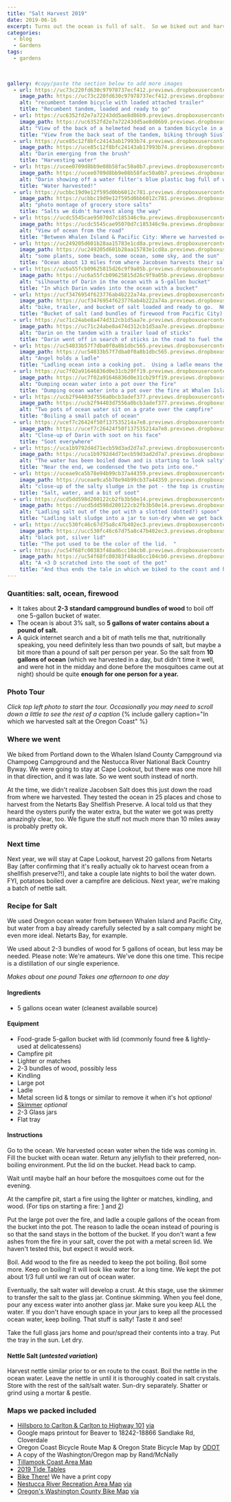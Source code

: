 ```yaml
---
title: "Salt Harvest 2019"
date: 2019-06-16
excerpt: Turns out the ocean is full of salt.  So we biked out and harvested some.  Here's how.
categories:
  - blog
  - Gardens
tags:
  - gardens
  
  

gallery: #copy/paste the section below to add more images
  - url: https://uc73c220fd630c97978737ecf412.previews.dropboxusercontent.com/p/thumb/AAfr9um7v0CyoIcMXADsmzLvXAlJ9ciinASyorPFJbqXaXnDKNG_ZL4tK-ICo8HyZ3FcelStQbU65OrGjiVbRJPm2OAYYbgWlmKQDQ9qLXsuzTKvTtpLlXHZ3U2ajZbPgLbh096AOYreMezN3ypbdVn1VjaejHC5uQBsezDI9bjSPl69bxMrCeY-b9oOdEyTtU0Cc1O_YcVl0XUsDenfVS-tJcDL0DIBazVrXDu5PHcRNxoTb_3EEfsUZEFqqJ-CqdDJqAjSwy0Bnwo5cDOhx6f6_wEsZQCUWPfUNXM5zAOXujfxGeBEq8DC97HyPCTpEIUVsfX9Juepqh0hS2ImqSxd/p.jpeg # url for full size image
    image_path: https://uc73c220fd630c97978737ecf412.previews.dropboxusercontent.com/p/thumb/AAfr9um7v0CyoIcMXADsmzLvXAlJ9ciinASyorPFJbqXaXnDKNG_ZL4tK-ICo8HyZ3FcelStQbU65OrGjiVbRJPm2OAYYbgWlmKQDQ9qLXsuzTKvTtpLlXHZ3U2ajZbPgLbh096AOYreMezN3ypbdVn1VjaejHC5uQBsezDI9bjSPl69bxMrCeY-b9oOdEyTtU0Cc1O_YcVl0XUsDenfVS-tJcDL0DIBazVrXDu5PHcRNxoTb_3EEfsUZEFqqJ-CqdDJqAjSwy0Bnwo5cDOhx6f6_wEsZQCUWPfUNXM5zAOXujfxGeBEq8DC97HyPCTpEIUVsfX9Juepqh0hS2ImqSxd/p.jpeg # thumbnail (could be same as above, I believe)
    alt: "recumbent tandem bicycle with loaded attached trailer"
    title: "Recumbent tandem, loaded and ready to go"  
  - url: https://uc6352fd2e7a72243dd5ae8d86b9.previews.dropboxusercontent.com/p/thumb/AAdtleSOkHVUK2JYL0jzCHkARS5_cV_mPluVta_d6pAqOVpZ8xI4Atu7Qx5OE0dBjm_LXmjDlfG479CuYXxT5vkRgBSGlPeYqlbuq8fOVLrez_scmYery036hPWb8wLGSr6aToh4E-3PNypjEdlEhow1eaX_PRkxJOeuotWXvDv3vCGcNLtazmbj3Gh4DuUJh6aNLMoVCABQ1Y16Wf0tb8Z6kY9d2hvFOt4ow9_4ufcbnWLgao7p55gg4H2lnjkDWwo7BD_EVQ7wZ0u0XaT40jZbrJ6-F6uujN9xYo_APKG_QJG4kFD6Fsw1GQCIThUoaTgIXAiTWNJtjxksQjB-40u5UJN67Xmtqavj4-D_Yi4VL98tiXXizTCgwUCy6Mnk-gE/p.jpeg
    image_path: https://uc6352fd2e7a72243dd5ae8d86b9.previews.dropboxusercontent.com/p/thumb/AAdtleSOkHVUK2JYL0jzCHkARS5_cV_mPluVta_d6pAqOVpZ8xI4Atu7Qx5OE0dBjm_LXmjDlfG479CuYXxT5vkRgBSGlPeYqlbuq8fOVLrez_scmYery036hPWb8wLGSr6aToh4E-3PNypjEdlEhow1eaX_PRkxJOeuotWXvDv3vCGcNLtazmbj3Gh4DuUJh6aNLMoVCABQ1Y16Wf0tb8Z6kY9d2hvFOt4ow9_4ufcbnWLgao7p55gg4H2lnjkDWwo7BD_EVQ7wZ0u0XaT40jZbrJ6-F6uujN9xYo_APKG_QJG4kFD6Fsw1GQCIThUoaTgIXAiTWNJtjxksQjB-40u5UJN67Xmtqavj4-D_Yi4VL98tiXXizTCgwUCy6Mnk-gE/p.jpeg
    alt: "View of the back of a helmeted head on a tandem bicycle in a forest"
    title: "View from the back seat of the tandem, biking through Siuslaw National Forest"  
  - url: https://uce85c12f8bfc24143ab17993b74.previews.dropboxusercontent.com/p/thumb/AAepxS0jeydIjCkNPM_yJCkFHYufSsEPM4lKCM_IQHCIqqpj9l9ljyQlbMh8PGuXFrZ5pA1lNd4p92inByWOsoAjPg4n4onOmAObcg67gVdOdOXWt0lZR2-eNkpbPJyebfM7spN0731PchM24wXaoJrl_Kfxw-dDg1kF8JzUo7Crrluhv8C7Z0hHtvSVDLnraGIEU3XhPYFCw_Ror_sIjCAxdxxs-TFq4l668d3juGRezsC-iKvHmKPCoK4LG1DRr96OJi3P5HlMzyWtnR6O8pOXbN4O84fx6M_VB1M2fPsvRee88B4coI0-EpNTwRaG9WUVB9RI3UYVyxtcRKoMT5YL/p.jpeg 
    image_path: https://uce85c12f8bfc24143ab17993b74.previews.dropboxusercontent.com/p/thumb/AAepxS0jeydIjCkNPM_yJCkFHYufSsEPM4lKCM_IQHCIqqpj9l9ljyQlbMh8PGuXFrZ5pA1lNd4p92inByWOsoAjPg4n4onOmAObcg67gVdOdOXWt0lZR2-eNkpbPJyebfM7spN0731PchM24wXaoJrl_Kfxw-dDg1kF8JzUo7Crrluhv8C7Z0hHtvSVDLnraGIEU3XhPYFCw_Ror_sIjCAxdxxs-TFq4l668d3juGRezsC-iKvHmKPCoK4LG1DRr96OJi3P5HlMzyWtnR6O8pOXbN4O84fx6M_VB1M2fPsvRee88B4coI0-EpNTwRaG9WUVB9RI3UYVyxtcRKoMT5YL/p.jpeg
    alt: "Darin emerging from the brush"
    title: "Harvesting water"  
  - url: https://ucee0709d8bb9e08b58fac50a0b7.previews.dropboxusercontent.com/p/thumb/AAdOQGc1UeI-UnUE4bsuiGTrtFdsg6FCe3UQueAuyX1rHgWat4-gHrr4bA9tzbOxEJje6TrYqx6gGSY6mTN2G5n48Cagacdnbc4s_PTiF0YSoYofTNEjMs2HQ5wYajZ2Kfqy5pOIuZ3KDYayrEXR0CkDlY_ETO8JukugCiCaIMnhUU4H0HzFsgdSIY9wIr37t3qaaZE_k9_N896jai3cZ0W_mYRrHJ_ZUlARK72OHmMNnHfZt9tyKkUhuDAucBJp8MopvOxBMm3G6SrePqVY4SKMZdlplbdXAsMV0eiLsdmKIjz_-x4Jg40Pd0oTWIAho2wjMLhk_QdnKledXBb5OpL_vY0e0-bDBC48mXytPWQ5iEHfoZh9nmgVwoSrRND3ABY/p.jpeg
    image_path: https://ucee0709d8bb9e08b58fac50a0b7.previews.dropboxusercontent.com/p/thumb/AAdOQGc1UeI-UnUE4bsuiGTrtFdsg6FCe3UQueAuyX1rHgWat4-gHrr4bA9tzbOxEJje6TrYqx6gGSY6mTN2G5n48Cagacdnbc4s_PTiF0YSoYofTNEjMs2HQ5wYajZ2Kfqy5pOIuZ3KDYayrEXR0CkDlY_ETO8JukugCiCaIMnhUU4H0HzFsgdSIY9wIr37t3qaaZE_k9_N896jai3cZ0W_mYRrHJ_ZUlARK72OHmMNnHfZt9tyKkUhuDAucBJp8MopvOxBMm3G6SrePqVY4SKMZdlplbdXAsMV0eiLsdmKIjz_-x4Jg40Pd0oTWIAho2wjMLhk_QdnKledXBb5OpL_vY0e0-bDBC48mXytPWQ5iEHfoZh9nmgVwoSrRND3ABY/p.jpeg
    alt: "Darin showing off a water filter's blue plastic bag full of water"
    title: "Water harvested!"  
  - url: https://ucbbc19d9e12f595d0bb6012c781.previews.dropboxusercontent.com/p/thumb/AAcJ0p8HfiszrGvCzQiwtq8s4dYWV-mafYV1Nc3bsSdhmpfmMfJc1pvT8yIvUEm-FCO1Tel5sHDK0RKiv3BALqBbPnA8zMMOMEOlU-QfZyOkWUaL-AFS20NDx0EphGnlnW4S30-DnexGUf8DGKKDM8sb9hn84xNTUExsCwrKSmLD3R0KLLZk3K775nDV_qFTIXksXf2lpJ9QUDpSP8tp7iBO9S8LKZPePzGx4vBCyiNeuxHGQAn1FrHbjCQQIkEbwiRxjFF8WBE2OYnP6KOhicqGBEV2NqYuigpHKM-EF_Nh_3b5xuyKTROBvNwfRTPBHqYyjYJfo0Tng4KMcMebfjajjKvT_a-duEoAGp7JthMUImu3KQ7VxK-R6S3lL-68O0M/p.jpeg
    image_path: https://ucbbc19d9e12f595d0bb6012c781.previews.dropboxusercontent.com/p/thumb/AAcJ0p8HfiszrGvCzQiwtq8s4dYWV-mafYV1Nc3bsSdhmpfmMfJc1pvT8yIvUEm-FCO1Tel5sHDK0RKiv3BALqBbPnA8zMMOMEOlU-QfZyOkWUaL-AFS20NDx0EphGnlnW4S30-DnexGUf8DGKKDM8sb9hn84xNTUExsCwrKSmLD3R0KLLZk3K775nDV_qFTIXksXf2lpJ9QUDpSP8tp7iBO9S8LKZPePzGx4vBCyiNeuxHGQAn1FrHbjCQQIkEbwiRxjFF8WBE2OYnP6KOhicqGBEV2NqYuigpHKM-EF_Nh_3b5xuyKTROBvNwfRTPBHqYyjYJfo0Tng4KMcMebfjajjKvT_a-duEoAGp7JthMUImu3KQ7VxK-R6S3lL-68O0M/p.jpeg
    alt: "photo montage of grocery store salts"
    title: "Salts we didn't harvest along the way"  
  - url: https://ucdc5545cae95070d7c185346c9a.previews.dropboxusercontent.com/p/thumb/AAfxX4KRg7-Zj2Ype5t5iCpobV0OFMHXDxyHVOVj5hfi0_p9CZFpQ7F_aHH7nomjhdaOZKVcqkeC0xcK3imCEJjtP6K9TQwkHRksN3uWySC0jKs4IA7R0Uk8uG2lY7z-UoWPrJnrcuW8lYB74BBglbQCuKQ1-EMe15UG75MC4ARrMl5jrPBhi7ZaPIVsEQjAO7UblHsHlP7Av54XVKOsiXqmGiCcq-g_hCx2mpemcON8SazZwm-atXBvbpPYgfi3Dx9O41zSZeGGzLWLxcxsS6kaZQVLXYk8utUyuupYgLfULXNLfXvk4dTosUvCE-P3xJA_2WfcSx8eR5Enzx-v_e6g/p.jpeg
    image_path: https://ucdc5545cae95070d7c185346c9a.previews.dropboxusercontent.com/p/thumb/AAfxX4KRg7-Zj2Ype5t5iCpobV0OFMHXDxyHVOVj5hfi0_p9CZFpQ7F_aHH7nomjhdaOZKVcqkeC0xcK3imCEJjtP6K9TQwkHRksN3uWySC0jKs4IA7R0Uk8uG2lY7z-UoWPrJnrcuW8lYB74BBglbQCuKQ1-EMe15UG75MC4ARrMl5jrPBhi7ZaPIVsEQjAO7UblHsHlP7Av54XVKOsiXqmGiCcq-g_hCx2mpemcON8SazZwm-atXBvbpPYgfi3Dx9O41zSZeGGzLWLxcxsS6kaZQVLXYk8utUyuupYgLfULXNLfXvk4dTosUvCE-P3xJA_2WfcSx8eR5Enzx-v_e6g/p.jpeg
    alt: "View of ocean from the road"
    title: "Between Whalen Island & Pacific City: Where we harvested ocean water"  
  - url: https://uc249205d601b28aa15783e1cd8a.previews.dropboxusercontent.com/p/thumb/AAcftaa_HdiJv8xb0nypSxQflsuiv8rgbamXsJIiGVqbS6pL1CO5C-ta6myZa_zKO56kFoC8ThGgJRsBDPsl7Fh1NcdUMGlN9niDk1KFgeSAjPbwAGtUUleLVpPY35kWG0ptT5FIWZi8wWjIFIReD3z69bR63NByTn-8GSjI4LGmp_P_umGz8LwsIAjXtyoaWLZsxg89AtL8XZVcT3y9wkPvdF2neKC6EcVtZRuxXilC8TVEUt1z5Sl9GLeImKQAgsm8z3135jMOjQKqPoqBTm1aYP0uJlCSjnZWyS1nrA1HIZTjC32bGcZ-1WWZwH2lBC7hq_Qnmnrs-axFmYqCo39oY7OmGsz2C2GlbLNXZ7aqkdhwnIFcxwEK4YjNT3pNtf4/p.jpeg
    image_path: https://uc249205d601b28aa15783e1cd8a.previews.dropboxusercontent.com/p/thumb/AAcftaa_HdiJv8xb0nypSxQflsuiv8rgbamXsJIiGVqbS6pL1CO5C-ta6myZa_zKO56kFoC8ThGgJRsBDPsl7Fh1NcdUMGlN9niDk1KFgeSAjPbwAGtUUleLVpPY35kWG0ptT5FIWZi8wWjIFIReD3z69bR63NByTn-8GSjI4LGmp_P_umGz8LwsIAjXtyoaWLZsxg89AtL8XZVcT3y9wkPvdF2neKC6EcVtZRuxXilC8TVEUt1z5Sl9GLeImKQAgsm8z3135jMOjQKqPoqBTm1aYP0uJlCSjnZWyS1nrA1HIZTjC32bGcZ-1WWZwH2lBC7hq_Qnmnrs-axFmYqCo39oY7OmGsz2C2GlbLNXZ7aqkdhwnIFcxwEK4YjNT3pNtf4/p.jpeg
    alt: "some plants, some beach, some ocean, some sky, and the sun"
    title: "Ocean about 13 miles from where Jacobsen harvests their salt"  
  - url: https://uc6a55fcb09625815d26c9f9a05b.previews.dropboxusercontent.com/p/thumb/AAeGXQsI8hHpfwivsaT5CdcRNOiVhpc2QK8EEszhGACdW954y_301vizH6hjXzzrFwttuKiGc4KJgAkNh6MmO2tYYsDwwClOnX_olNqh3oxv0YYwTpzgJoGcUaaalmT7yyEkIks3XPjsGbkNOojxbtegpCfdD6cehmob143j6aWjvE8efcdzVvuMz4AeWaG8e4K1cqIMinSfPDYMFUEA8pCw27BYpf0JPTilD577Hf9uXreZFNtwtQ9mbWEyMr8qqsies9IYjnpRl8jFSdUMT1EEbZl_x00zs-36nS_lMj9GwIxvQYpzAo35NwniVBXLbj-s_4vZk3KVpSLhb33S4x7t-IDBpiOYTwfFuEwdr6qID5IOYLyFE9ZAGMH7MI2ZgW4/p.jpeg
    image_path: https://uc6a55fcb09625815d26c9f9a05b.previews.dropboxusercontent.com/p/thumb/AAeGXQsI8hHpfwivsaT5CdcRNOiVhpc2QK8EEszhGACdW954y_301vizH6hjXzzrFwttuKiGc4KJgAkNh6MmO2tYYsDwwClOnX_olNqh3oxv0YYwTpzgJoGcUaaalmT7yyEkIks3XPjsGbkNOojxbtegpCfdD6cehmob143j6aWjvE8efcdzVvuMz4AeWaG8e4K1cqIMinSfPDYMFUEA8pCw27BYpf0JPTilD577Hf9uXreZFNtwtQ9mbWEyMr8qqsies9IYjnpRl8jFSdUMT1EEbZl_x00zs-36nS_lMj9GwIxvQYpzAo35NwniVBXLbj-s_4vZk3KVpSLhb33S4x7t-IDBpiOYTwfFuEwdr6qID5IOYLyFE9ZAGMH7MI2ZgW4/p.jpeg
    alt: "silhouette of Darin in the ocean with a 5-gallon bucket"
    title: "In which Darin wades into the ocean with a bucket"  
  - url: https://ucf3476954f623776ab4b222a74a.previews.dropboxusercontent.com/p/thumb/AAdWqMtDEZJwUUuuO52jSI8DO_yLfhkeb9OwOtvNXt2I-Fjf1IXr9Hy-WzvHs84CBHo2hj3K55RoJqvQQNWNU8cpuw7oXDL1GvwJvqeufU85H1MBamXHWpbYz1PGelx4Fk5FFckWZu34v0kOc91FXXHQh2sdhlfjruV8gNgbSz0Y2xnbWwaoz96EPKCjI60L5ALt6G4Pj8I87V6H3JRWVetamFXJksNO00JPjtO4eIOU3eOj-NJiA7U1aIZeAlzzroqeFh9VVNNhYCDS51QrXYGeyXIBM2bhh9WXxH7Q-J74t808-VtdPaslP5W7RKGXT1WTyaRk0pxQ53vFIEoI-ssaZFCa7rqq5IrS1HLewYhrrclhoxKONmmJdYdv8Y1veyg/p.jpeg
    image_path: https://ucf3476954f623776ab4b222a74a.previews.dropboxusercontent.com/p/thumb/AAdWqMtDEZJwUUuuO52jSI8DO_yLfhkeb9OwOtvNXt2I-Fjf1IXr9Hy-WzvHs84CBHo2hj3K55RoJqvQQNWNU8cpuw7oXDL1GvwJvqeufU85H1MBamXHWpbYz1PGelx4Fk5FFckWZu34v0kOc91FXXHQh2sdhlfjruV8gNgbSz0Y2xnbWwaoz96EPKCjI60L5ALt6G4Pj8I87V6H3JRWVetamFXJksNO00JPjtO4eIOU3eOj-NJiA7U1aIZeAlzzroqeFh9VVNNhYCDS51QrXYGeyXIBM2bhh9WXxH7Q-J74t808-VtdPaslP5W7RKGXT1WTyaRk0pxQ53vFIEoI-ssaZFCa7rqq5IrS1HLewYhrrclhoxKONmmJdYdv8Y1veyg/p.jpeg
    alt: "bike, trailer, and bucket of salt loaded and ready to go.  NO PARKING."
    title: "Bucket of salt (and bundles of firewood from Pacific City) loaded and ready to take back to camp.  The NO PARKING sign was great for leaning the bike against.   We left the tiny jellyfish in the ocean."  
  - url: https://uc71c24abe8a474d312cb1d5aa7e.previews.dropboxusercontent.com/p/thumb/AAdXRyV-aUGOYErueOPLcaow7xfAPji5547flrQ1uSp4L_-nHqcgs0MmybZwDv8gYdlKJKedYrzHmqVxyDh6fpC7NSSTYzZ-RTJPZ5DyFsVYFLCFHD6A6ubQyX0nzqhotzYosaMWQMf1ifny-NkbmOENYDaeKGtkoXINE0M4UlpqxEQkzaU7JZOGVO0T8IWpvK7ZH-v58WboWyATy3gRUxXB07nPgEO908P2bX38eCG284FnUpWV9jn5WQ3-fdFRIgPVH9Wod_QeQETrNr0CzmXPPsuc9fqlCYvu8JbL2wHXd9HygMI3BxXlyHtXCKZYzurDvNW7ynNUbTQLw-vJWl7-SZ8kj9e9Mh8vkJztUOFZiWvkGqmqDpaL_YKWs64iDzg/p.jpeg
    image_path: https://uc71c24abe8a474d312cb1d5aa7e.previews.dropboxusercontent.com/p/thumb/AAdXRyV-aUGOYErueOPLcaow7xfAPji5547flrQ1uSp4L_-nHqcgs0MmybZwDv8gYdlKJKedYrzHmqVxyDh6fpC7NSSTYzZ-RTJPZ5DyFsVYFLCFHD6A6ubQyX0nzqhotzYosaMWQMf1ifny-NkbmOENYDaeKGtkoXINE0M4UlpqxEQkzaU7JZOGVO0T8IWpvK7ZH-v58WboWyATy3gRUxXB07nPgEO908P2bX38eCG284FnUpWV9jn5WQ3-fdFRIgPVH9Wod_QeQETrNr0CzmXPPsuc9fqlCYvu8JbL2wHXd9HygMI3BxXlyHtXCKZYzurDvNW7ynNUbTQLw-vJWl7-SZ8kj9e9Mh8vkJztUOFZiWvkGqmqDpaL_YKWs64iDzg/p.jpeg
    alt: "Darin on the tandem with a trailer load of sticks"
    title: "Darin went off in search of sticks in the road to fuel the fire.  Next year, we're packing lighter and maybe researching firewood harvesting rules for that forest we biked through en route."  
  - url: https://uc54033b57f7dba0f0a8b1dbc565.previews.dropboxusercontent.com/p/thumb/AAcplU9E4v_A0WT9sbjovgyofz3vJWDtU8e5cEYOaptVAas4hwnU6TDLstnCfmnlAzMe1hZPbpaicEhzCyiBQfaK8eF3zld_w6dMEf3gvUFAus-5pZPkcnrsMvhk5ePXa1OpTTVFlRLvLwQt7J-M1URuOxkC3YL5xLtxuPfQRF78w6TBPkkexdhmkLBRn8hmN77d_L0oQvUcu1Y6so-9HVhQMLAQ_MjLE811N8gx6nGFYLmEF5ZxIZ-MNFrA6-yzJB-l9GfaFX9_aK9u9QkLFraGMvi2Vefp3eTIXvC4gKLNEc8mZdHxCuSx69fYEC4KapWSsIrTYGO8Y9w8eIJ-I0BuPkawDNQGTHsNvVPzzstvzmT-QEsOxvhzFfhChMc_RWE/p.jpeg
    image_path: https://uc54033b57f7dba0f0a8b1dbc565.previews.dropboxusercontent.com/p/thumb/AAcplU9E4v_A0WT9sbjovgyofz3vJWDtU8e5cEYOaptVAas4hwnU6TDLstnCfmnlAzMe1hZPbpaicEhzCyiBQfaK8eF3zld_w6dMEf3gvUFAus-5pZPkcnrsMvhk5ePXa1OpTTVFlRLvLwQt7J-M1URuOxkC3YL5xLtxuPfQRF78w6TBPkkexdhmkLBRn8hmN77d_L0oQvUcu1Y6so-9HVhQMLAQ_MjLE811N8gx6nGFYLmEF5ZxIZ-MNFrA6-yzJB-l9GfaFX9_aK9u9QkLFraGMvi2Vefp3eTIXvC4gKLNEc8mZdHxCuSx69fYEC4KapWSsIrTYGO8Y9w8eIJ-I0BuPkawDNQGTHsNvVPzzstvzmT-QEsOxvhzFfhChMc_RWE/p.jpeg
    alt: "Angel holds a ladle"
    title: "Ladling ocean into a cooking pot.  Using a ladle means the smidge of sand stays in the bottom of the bucket.  (The campground hosts were delighted to take our 5-gallon deli pickle bucket when we were done with it.)"  
  - url: https://uc7f02a91646836d0e31cb29ff19.previews.dropboxusercontent.com/p/thumb/AAeuR2W3P1HFKUbNms4_ojqvui-8sd_LbOjUVNH1jlo4zLl9w0vUIXVtIJdkTNgq9Sy8GIqI5kM9Uq0YmjZkRov2lzMue83egMdG4rPAS93wGT2ADFGmd7os1kmZNAo6mKZNuIszK7I17h4KvQqIyv0pmKZVWvNYPvyrXnBsGc1kIHX-EuN7txTjk5fiUhbzMgYFrvMkxdB4bc09ndNxBG-BHS4iSHAXkXPoGiZ57f3a77OPAZsTIGaxpqdySuFoUkrp8py2rt7Zj4znv0yWT3wQWq61Yw5EWqpngiaFYcHfYJg5kRN0NTYSi2ym4n8ncoFbJFW3gmh6h6zf9BSz20vyo9gheBa-0jWBtRrAzRVg1oAXYL0sPltguChuP-EKwus/p.jpeg
    image_path: https://uc7f02a91646836d0e31cb29ff19.previews.dropboxusercontent.com/p/thumb/AAeuR2W3P1HFKUbNms4_ojqvui-8sd_LbOjUVNH1jlo4zLl9w0vUIXVtIJdkTNgq9Sy8GIqI5kM9Uq0YmjZkRov2lzMue83egMdG4rPAS93wGT2ADFGmd7os1kmZNAo6mKZNuIszK7I17h4KvQqIyv0pmKZVWvNYPvyrXnBsGc1kIHX-EuN7txTjk5fiUhbzMgYFrvMkxdB4bc09ndNxBG-BHS4iSHAXkXPoGiZ57f3a77OPAZsTIGaxpqdySuFoUkrp8py2rt7Zj4znv0yWT3wQWq61Yw5EWqpngiaFYcHfYJg5kRN0NTYSi2ym4n8ncoFbJFW3gmh6h6zf9BSz20vyo9gheBa-0jWBtRrAzRVg1oAXYL0sPltguChuP-EKwus/p.jpeg
    alt: "Dumping ocean water into a pot over the fire"
    title: "Dumping ocean water into a pot over the fire at Whalen Island County Campground"  
  - url: https://ucb2f94403d7556a0bcb3adef377.previews.dropboxusercontent.com/p/thumb/AAcRYrfpFN9blUFPYiZ3OAaVl-JmwzpZDn9-YNbqIvahxnyLn_0IO7OZBoSWxhFRsfUtjx45J_rRIbYglwFxwhOxK4IsTDVoNc-fZfKsLHF6vLThjIJok86oeXH3KqNPEHzv24EhVKD75d6iEQk49UGQHh5sf-h_G28YCIt8orKoEHL5G7KaVW2cmvyNV72OULsbM3ODHjFZPNof-eresaCHyz0i0JIjT72U8zG_kQ-IoeIyclq-lk0MPikd93K0HF_f9trFHD6irwMIBYmgDq85ozYQHkGEhIccYGPcXlfAZO-IU0-HPiuqIkTDZHOdlyq2c4KCNkFQ-MyywAOPatZAFZKzqL39X9gN8e9BooSBwS6-wj3AfV1rGpkEO0nsnyM/p.jpeg
    image_path: https://ucb2f94403d7556a0bcb3adef377.previews.dropboxusercontent.com/p/thumb/AAcRYrfpFN9blUFPYiZ3OAaVl-JmwzpZDn9-YNbqIvahxnyLn_0IO7OZBoSWxhFRsfUtjx45J_rRIbYglwFxwhOxK4IsTDVoNc-fZfKsLHF6vLThjIJok86oeXH3KqNPEHzv24EhVKD75d6iEQk49UGQHh5sf-h_G28YCIt8orKoEHL5G7KaVW2cmvyNV72OULsbM3ODHjFZPNof-eresaCHyz0i0JIjT72U8zG_kQ-IoeIyclq-lk0MPikd93K0HF_f9trFHD6irwMIBYmgDq85ozYQHkGEhIccYGPcXlfAZO-IU0-HPiuqIkTDZHOdlyq2c4KCNkFQ-MyywAOPatZAFZKzqL39X9gN8e9BooSBwS6-wj3AfV1rGpkEO0nsnyM/p.jpeg
    alt: "Two pots of ocean water sit on a grate over the campfire"
    title: "Boiling a small patch of ocean"  
  - url: https://ucef7c26424f50f137535214a7e8.previews.dropboxusercontent.com/p/thumb/AAc1_ZVFH1IvOvaxQrNr2q6ScvvoPajmM6eQBvqrvQPdczyvVlI4Qm4unck1pfqCBIQQqYvcZqdwI2DRIIloD-nvdEGYG48eliXU3WyQuOqFVas7M2WNVcCvyrmi7E3x2BQ6mgWBz6yxtrWxHVDiIBKIW_QoLsBWV8ee-vfrcPpuVuu0Az1p-C7T7Mk4J8otfwXCMRmUNZbSPdeQzt5drIcjhsBFHvej1qECzP2OW74Bwr1EPoAZXb_v4Xc1YYqUXEuiLbtrre_05G2wVfPtEsib4Y3WfcBe21WvoJp_sflVCL3dqu80K1ujHpF4zbha8dbIbgSSqy2NvRwszLMwYiofCusmXe2zIWQdBdxbPEArJcb8hQl_NLNpOhFhNypDAIA/p.jpeg
    image_path: https://ucef7c26424f50f137535214a7e8.previews.dropboxusercontent.com/p/thumb/AAc1_ZVFH1IvOvaxQrNr2q6ScvvoPajmM6eQBvqrvQPdczyvVlI4Qm4unck1pfqCBIQQqYvcZqdwI2DRIIloD-nvdEGYG48eliXU3WyQuOqFVas7M2WNVcCvyrmi7E3x2BQ6mgWBz6yxtrWxHVDiIBKIW_QoLsBWV8ee-vfrcPpuVuu0Az1p-C7T7Mk4J8otfwXCMRmUNZbSPdeQzt5drIcjhsBFHvej1qECzP2OW74Bwr1EPoAZXb_v4Xc1YYqUXEuiLbtrre_05G2wVfPtEsib4Y3WfcBe21WvoJp_sflVCL3dqu80K1ujHpF4zbha8dbIbgSSqy2NvRwszLMwYiofCusmXe2zIWQdBdxbPEArJcb8hQl_NLNpOhFhNypDAIA/p.jpeg
    alt: "Close-up of Darin with soot on his face"
    title: "Soot everywhere"  
  - url: https://uca1b9792d4d71ecb59d3ad2d7a7.previews.dropboxusercontent.com/p/thumb/AAfySg15Y1kZUa4hL2pXkOV7LxFLteg46MlpQgJVNN0Q56mfP5mLMdfzjGPWRwhL6nQiWJ-DAjJc_j-19CvF6ocLE3Id5zPufx_Tf6QHmhSVWr3Yv-cjnIMROaMTng4yE3hDcDlX5U_rjpfumrS_MsGfmuduPgOIF49PqcyOc2MVsQuSSOc6AQVTCaPdFPEv4WosRhl4ozBxEYOZWv384b60LyK8KkABkYk8YpKWgk-fehLBxGvBuRi3I9WTPoOexYMvEOaeMO6EFXEK0elQ7r73Krr_iHH-ofJKe2ZHMqp5tPAGMPLd4TIYmLtjgAkLSJp-kvxd_FRKDDdhplf3hZPZ3gtV5-A9uHQmr2_-Jvxg5Z3MmhlZZgQDP5xrF1Ls6go/p.jpeg
    image_path: https://uca1b9792d4d71ecb59d3ad2d7a7.previews.dropboxusercontent.com/p/thumb/AAfySg15Y1kZUa4hL2pXkOV7LxFLteg46MlpQgJVNN0Q56mfP5mLMdfzjGPWRwhL6nQiWJ-DAjJc_j-19CvF6ocLE3Id5zPufx_Tf6QHmhSVWr3Yv-cjnIMROaMTng4yE3hDcDlX5U_rjpfumrS_MsGfmuduPgOIF49PqcyOc2MVsQuSSOc6AQVTCaPdFPEv4WosRhl4ozBxEYOZWv384b60LyK8KkABkYk8YpKWgk-fehLBxGvBuRi3I9WTPoOexYMvEOaeMO6EFXEK0elQ7r73Krr_iHH-ofJKe2ZHMqp5tPAGMPLd4TIYmLtjgAkLSJp-kvxd_FRKDDdhplf3hZPZ3gtV5-A9uHQmr2_-Jvxg5Z3MmhlZZgQDP5xrF1Ls6go/p.jpeg
    alt: "The water has been boiled down and is starting to look salty"
    title: "Near the end, we condensed the two pots into one."  
  - url: https://uceae9ca5b78e94b99cb37a44359.previews.dropboxusercontent.com/p/thumb/AAdlXY5abvsZDrYejfXUDZkCSd5Q2D3wZJtC2pSPshDA3d3Qr7n3sqzuu-AWpOicZ4dS4VKNDx6NkbWcZasOAKL5zrWlhoYS-IL5Y8BhOWD5MZGL1-GJI_ssiJSV7Q4O_Tg5xi-fsfxcg6aMwUeHCNrVjeZZp5gXlYgCE790oXUYDt7GCubogahM7R68HaaZGcetJ67NyvjvY98b3GfuU-8sUsFVkcV_Oo7KVOfBSmCVpcWGv3IAxKom0k1PLaQWDVSLTeqjj580l-_8w5JMh0XtgNOwnY5uHjWrQnmNuYURJOnr2oHLHIHZimnzp0EsdT5xbssVzY7VqVos1fIzvjxOymyFcx1jMYNAUxMrjprsXwljy18nZUQl1A2Wvfzzp0Q/p.jpeg
    image_path: https://uceae9ca5b78e94b99cb37a44359.previews.dropboxusercontent.com/p/thumb/AAdlXY5abvsZDrYejfXUDZkCSd5Q2D3wZJtC2pSPshDA3d3Qr7n3sqzuu-AWpOicZ4dS4VKNDx6NkbWcZasOAKL5zrWlhoYS-IL5Y8BhOWD5MZGL1-GJI_ssiJSV7Q4O_Tg5xi-fsfxcg6aMwUeHCNrVjeZZp5gXlYgCE790oXUYDt7GCubogahM7R68HaaZGcetJ67NyvjvY98b3GfuU-8sUsFVkcV_Oo7KVOfBSmCVpcWGv3IAxKom0k1PLaQWDVSLTeqjj580l-_8w5JMh0XtgNOwnY5uHjWrQnmNuYURJOnr2oHLHIHZimnzp0EsdT5xbssVzY7VqVos1fIzvjxOymyFcx1jMYNAUxMrjprsXwljy18nZUQl1A2Wvfzzp0Q/p.jpeg
    alt: "close-up of the salty sludge in the pot - the top is crusting over"
    title: "Salt, water, and a bit of soot"   
  - url: https://ucd5dd598d200122cb2fb3b50e14.previews.dropboxusercontent.com/p/thumb/AAdzXo6OVtTStOsErDraiKdPyFzzanwQ_vO30Ix6BlnG_HXc4wRkOlyCr061z4Po0xPr6V0FPcNTjDXLtwJDbGNATPvY3oVg-UlJMtszXGZVMwdhbjERsk_ktLEiQ_xoXIemJjQO913bmAcxSQ9piC-0ZBGvAwzIH_gIXj8CcPTWS_eJSsE3FSXWHcX2UQ6IPwTDfdOhtdFpKSHJkTzSt4V8xhlmoGBZKR2YnVkBLrE8_vuzCRU-xWW6pg7zhTP_Hrdle6wBD9IO856ObZ4KtWPyffcior3CyPJsxdKJMjAtb6V_s93kRH486SFPC3hG0f2DpD1Wz60pchtdsZL_nQADmyLLmd8kr5QsU0dubv8B7_B_wwQzI_At6rpFpxT5aLM/p.jpeg
    image_path: https://ucd5dd598d200122cb2fb3b50e14.previews.dropboxusercontent.com/p/thumb/AAdzXo6OVtTStOsErDraiKdPyFzzanwQ_vO30Ix6BlnG_HXc4wRkOlyCr061z4Po0xPr6V0FPcNTjDXLtwJDbGNATPvY3oVg-UlJMtszXGZVMwdhbjERsk_ktLEiQ_xoXIemJjQO913bmAcxSQ9piC-0ZBGvAwzIH_gIXj8CcPTWS_eJSsE3FSXWHcX2UQ6IPwTDfdOhtdFpKSHJkTzSt4V8xhlmoGBZKR2YnVkBLrE8_vuzCRU-xWW6pg7zhTP_Hrdle6wBD9IO856ObZ4KtWPyffcior3CyPJsxdKJMjAtb6V_s93kRH486SFPC3hG0f2DpD1Wz60pchtdsZL_nQADmyLLmd8kr5QsU0dubv8B7_B_wwQzI_At6rpFpxT5aLM/p.jpeg
    alt: "Ladling salt out of the pot with a slotted (dotted?) spoon"
    title: "Ladling salt sludge into a jar to sun-dry when we get back to Portland"  
  - url: https://ucc530fc46c67d75a8c47b402ec3.previews.dropboxusercontent.com/p/thumb/AAcab_bRQIsyd-Jz3UtnaNcHVodKkmdVLbM1h9JwWd8paUzu_rAhRtmXaRH8tFtWIqDehbZCEQ9GQXcfDR-aVuzhGQjvkGWe7VxKc1iT2BIinCey_w5jQV_6m-l-CrtevXI97ajKXyX2MvqUifM1ReDnaxgLXHMeBXCQP2ao51oSM2lsONof348LLMDC6VdtikigdS4nnkpFAk6QyxAIaRmUozlTLaOBFgmZiKFTTxCm4rudQw9y1Ot4y8Ehs1il_gTGzmWUyR58xN-a9VZgDfoD-xoYAN32bQPbZBnydNgyi2ERa4iOAVt9NPVVdzDvVHhYyw54LmJvmGMLytGOe6LHpXAfxB9w0Y94OCGyOapsWmzTh0vPmo065FGwl6nDj6Y/p.jpeg
    image_path: https://ucc530fc46c67d75a8c47b402ec3.previews.dropboxusercontent.com/p/thumb/AAcab_bRQIsyd-Jz3UtnaNcHVodKkmdVLbM1h9JwWd8paUzu_rAhRtmXaRH8tFtWIqDehbZCEQ9GQXcfDR-aVuzhGQjvkGWe7VxKc1iT2BIinCey_w5jQV_6m-l-CrtevXI97ajKXyX2MvqUifM1ReDnaxgLXHMeBXCQP2ao51oSM2lsONof348LLMDC6VdtikigdS4nnkpFAk6QyxAIaRmUozlTLaOBFgmZiKFTTxCm4rudQw9y1Ot4y8Ehs1il_gTGzmWUyR58xN-a9VZgDfoD-xoYAN32bQPbZBnydNgyi2ERa4iOAVt9NPVVdzDvVHhYyw54LmJvmGMLytGOe6LHpXAfxB9w0Y94OCGyOapsWmzTh0vPmo065FGwl6nDj6Y/p.jpeg
    alt: "black pot, silver lid"
    title: "The pot used to be the color of the lid.  "  
  - url: https://uc54f68fc00383f48ad6cc104cb0.previews.dropboxusercontent.com/p/thumb/AAexn2G3l1Z_njdltifvV2OsXln7mW_wHr2AjVKTkEwUWw7vtzs8venUcM8UUkTt32-1n2uiOHbkCkM6NNbfG6YpcGi4sf6kF5yKnTelk2Q5Fxt1tZoxGsD5Sjsj9HFgJShH40_PG1-oyK07k8DYE7XK50TNKK3zWhwR8wAManEp-QOwWbXWa4-9hZTAJHiPyKQEx85a0lwVow3cevQ2nTjJqaPrIndjdzyYjrePSBAyQKMUzxp6x6atAgxP8Sn_BwJTUtuL9aK3HvOiA8_RXItQtH-wZw8hMuEhoWKX2pt3fWF4n9fvgLplPoPYhRyVmW4KGr_QnzpxNLixr4HQTxSnp29-avj5foT26MONMxUR7UEg0Hpjoo2zDa9JUXRX000/p.jpeg
    image_path: https://uc54f68fc00383f48ad6cc104cb0.previews.dropboxusercontent.com/p/thumb/AAexn2G3l1Z_njdltifvV2OsXln7mW_wHr2AjVKTkEwUWw7vtzs8venUcM8UUkTt32-1n2uiOHbkCkM6NNbfG6YpcGi4sf6kF5yKnTelk2Q5Fxt1tZoxGsD5Sjsj9HFgJShH40_PG1-oyK07k8DYE7XK50TNKK3zWhwR8wAManEp-QOwWbXWa4-9hZTAJHiPyKQEx85a0lwVow3cevQ2nTjJqaPrIndjdzyYjrePSBAyQKMUzxp6x6atAgxP8Sn_BwJTUtuL9aK3HvOiA8_RXItQtH-wZw8hMuEhoWKX2pt3fWF4n9fvgLplPoPYhRyVmW4KGr_QnzpxNLixr4HQTxSnp29-avj5foT26MONMxUR7UEg0Hpjoo2zDa9JUXRX000/p.jpeg
    alt: "A <3 D scratched into the soot of the pot"
    title: "And thus ends the tale in which we biked to the coast and harvested salt from the ocean"  
---
```


### Quantities: salt, ocean, firewood
- It takes about **2-3 standard campground bundles of wood** to boil off one 5-gallon bucket of water.  
- The ocean is about 3% salt, so **5 gallons of water contains about a pound of salt.**  
- A quick internet search and a bit of math tells me that, nutritionally speaking, you need definitely less than two pounds of salt, but maybe a bit more than a pound of salt per person per year.  So the salt from **10 gallons of ocean** (which we harvested in a day, but didn't time it well, and were hot in the midday and done before the mosquitoes came out at night) should be quite **enough for one person for a year.**  


### Photo Tour
*Click top left photo to start the tour.  Occasionally you may need to scroll down a little to see the rest of a caption*
{% include gallery caption="In which we harvested salt at the Oregon Coast" %}

### Where we went
<p>
We biked from Portland down to the Whalen Island County Campground via Champoeg Campground and the Nestucca River National Back Country Byway.  We were going to stay at Cape Lookout, but there was one more hill in that direction, and it was late.  So we went south instead of north.   
  
  At the time, we didn't realize Jacobsen Salt does this just down the road from where we harvested.   They tested the ocean in 25 places and chose to harvest from the Netarts Bay Shellfish Preserve.  A local told us that they heard the oysters purify the water extra, but the water we got was pretty amazingly clear, too.  We figure the stuff not much more than 10 miles away is probably pretty ok.</p>

### Next time
<p>Next year, we will stay at Cape Lookout, harvest 20 gallons from Netarts Bay (after confirming that it's really actually ok to harvest ocean from a shellfish preserve?!), and take a couple late nights to boil the water down.  FYI, potatoes boiled over a campfire are delicious.  Next year, we're making a batch of nettle salt.</p>

### Recipe for Salt
We used Oregon ocean water from between Whalen Island and Pacific City, but water from a bay already carefully selected by a salt company might be even more ideal.  Netarts Bay, for example.

We used about 2-3 bundles of wood for 5 gallons of ocean, but less may be needed.  Please note: We're amateurs.  We've done this one time.  This recipe is a distillation of our single experience.

*Makes about one pound*
*Takes one afternoon to one day*

#### Ingredients
- 5 gallons ocean water (cleanest available source)

#### Equipment
- Food-grade 5-gallon bucket with lid (commonly found free & lightly-used at delicatessens)
- Campfire pit
- Lighter or matches
- 2-3 bundles of wood, possibly less
- Kindling
- Large pot
- Ladle
- Metal screen lid & tongs or similar to remove it when it's hot *optional*
- [Skimmer](https://en.wikipedia.org/wiki/Skimmer_(utensil)) *optional*
- 2-3 Glass jars
- Flat tray

#### Instructions
Go to the ocean.  We harvested ocean water when the tide was coming in.  Fill the bucket with ocean water.  Return any jellyfish to their preferred, non-boiling environment.  Put the lid on the bucket.  Head back to camp.  

Wait until maybe half an hour before the mosquitoes come out for the evening.  

At the campfire pit, start a fire using the lighter or matches, kindling, and wood.  (For tips on starting a fire: [1](https://www.npr.org/news/graphics/2012/06/NPR-summer-science-campfire.pdf) and [2](https://www.outsideonline.com/2392462/how-to-build-a-fire))

Put the large pot over the fire, and ladle a couple gallons of the ocean from the bucket into the pot.  The reason to ladle the ocean instead of pouring is so that the sand stays in the bottom of the bucket.  If you don't want a few ashes from the fire in your salt, cover the pot with a metal screen lid.  We haven't tested this, but expect it would work.

Boil. Add wood to the fire as needed to keep the pot boiling.  Boil some more.  Keep on boiling!  It will look like water for a long time.  We kept the pot about 1/3 full until we ran out of ocean water.  

Eventually, the salt water will develop a crust.  At this stage, use the skimmer to transfer the salt to the glass jar.  Continue skimming.  When you feel done, pour any excess water into another glass jar.  Make sure you keep ALL the water.  If you don't have enough space in your jars to keep all the processed ocean water, keep boiling.  That stuff is salty!  Taste it and see!

Take the full glass jars home and pour/spread their contents into a tray.  Put the tray in the sun.  Let dry.

#### Nettle Salt (*untested variation*)
Harvest nettle similar prior to or en route to the coast.  Boil the nettle in the ocean water.  Leave the nettle in until it is thoroughly coated in salt crystals.  Store with the rest of the salt/salt water.  Sun-dry separately.  Shatter or grind using a mortar & pestle.  

### Maps we packed included
- [Hillsboro to Carlton & Carlton to Highway 101](https://www.portlandoregon.gov/transportation/article/316552) [via](https://www.portlandoregon.gov/transportation/article/301633)
- Google maps printout for Beaver to 18242-18866 Sandlake Rd, Cloverdale
- Oregon Coast Bicycle Route Map & Oregon State Bicycle Map by [ODOT](https://www.oregon.gov/odot/programs/pages/bikeped.aspx)
- A copy of the Washington/Oregon map by Rand/McNally
- [Tillamook Coast Area Map](https://www.1001-map.com/l8/media.php/1-392-2.pdf)
- [2019 Tide Tables](https://oregonstateparks.org/index.cfm?do=main.loadFile&load=_siteFiles%2Fpublications%2F44255_2019_oprd_tide_tables%28web%29033452.pdf)
- [Bike There!](https://www.oregonmetro.gov/tools-living/getting-around/bike-there) We have a print copy
- [Nestucca River Recreation Area Map](https://live.staticflickr.com/5331/30696276895_2d41684d2b_k.jpg#) [via](https://www.blm.gov/visit/nestucca-river-recreation-area)
- [Oregon's Washington County Bike Map](https://tualatinvalley.org/maps-guides-form/) [via](https://tualatinvalley.org/cycling-in-the-tualatin-valley/)

